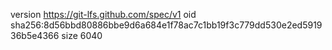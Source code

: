 version https://git-lfs.github.com/spec/v1
oid sha256:8d56bbd80886bbe9d6a684e1f78ac7c1bb19f3c779dd530e2ed591936b5e4366
size 6040
